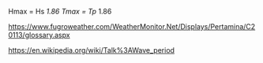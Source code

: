 Hmax = Hs *1.86
Tmax = Tp* 1.86

<https://www.fugroweather.com/WeatherMonitor.Net/Displays/Pertamina/C20113/glossary.aspx>

<https://en.wikipedia.org/wiki/Talk%3AWave_period>
